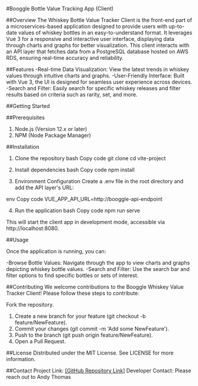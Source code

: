 #Booggle Bottle Value Tracking App (Client)

##Overview
The Whiskey Bottle Value Tracker Client is the front-end part of a microservices-based application designed to provide users with up-to-date values of whiskey bottles in an easy-to-understand format. It leverages Vue 3 for a responsive and interactive user interface, displaying data through charts and graphs for better visualization. This client interacts with an API layer that fetches data from a PostgreSQL database hosted on AWS RDS, ensuring real-time accuracy and reliability.

##Features
-Real-time Data Visualization: View the latest trends in whiskey values through intuitive charts and graphs.
-User-Friendly Interface: Built with Vue 3, the UI is designed for seamless user experience across devices.
-Search and Filter: Easily search for specific whiskey releases and filter results based on criteria such as rarity, set, and more.

##Getting Started

##Prerequisites
1) Node.js (Version 12.x or later)
2) NPM (Node Package Manager)

##Installation
1) Clone the repository
bash
Copy code
git clone <repository-url>
cd vite-project

2) Install dependencies
bash
Copy code
npm install

3) Environment Configuration
Create a .env file in the root directory and add the API layer's URL:

env
Copy code
VUE_APP_API_URL=http://booggle-api-endpoint

4) Run the application
bash
Copy code
npm run serve

This will start the client app in development mode, accessible via http://localhost:8080.

##Usage

Once the application is running, you can:

-Browse Bottle Values: Navigate through the app to view charts and graphs depicting whiskey bottle values.
-Search and Filter: Use the search bar and filter options to find specific bottles or sets of interest.

##Contributing
We welcome contributions to the Booggle Whiskey Value Tracker Client! Please follow these steps to contribute:

Fork the repository.
1) Create a new branch for your feature (git checkout -b feature/NewFeature).
2) Commit your changes (git commit -m 'Add some NewFeature').
3) Push to the branch (git push origin feature/NewFeature).
4) Open a Pull Request.

##License
Distributed under the MIT License. See LICENSE for more information.

##Contact
Project Link: [\[GitHub Repository Link\]](https://github.com/anpythomas/booggle-client-vue)
Developer Contact: Please reach out to Andy Thomas
